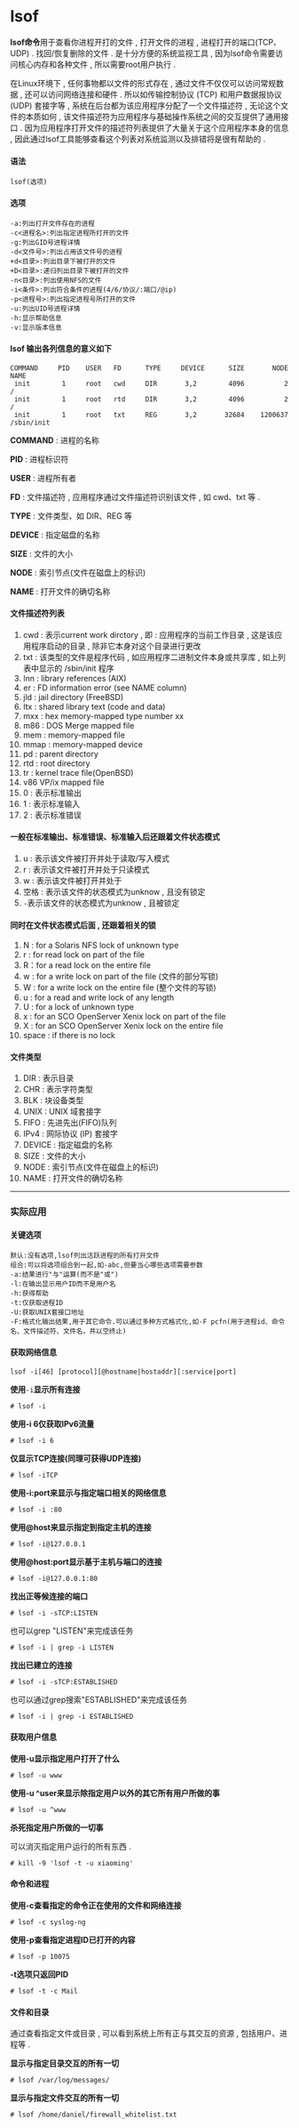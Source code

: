 # lsof

**lsof命令**用于查看你进程开打的文件 , 打开文件的进程 , 进程打开的端口\(TCP、UDP\) . 找回/恢复删除的文件 . 是十分方便的系统监视工具 , 因为lsof命令需要访问核心内存和各种文件 , 所以需要root用户执行 .

在Linux环境下 , 任何事物都以文件的形式存在 , 通过文件不仅仅可以访问常规数据 , 还可以访问网络连接和硬件 . 所以如传输控制协议 \(TCP\) 和用户数据报协议 \(UDP\) 套接字等 , 系统在后台都为该应用程序分配了一个文件描述符 , 无论这个文件的本质如何 , 该文件描述符为应用程序与基础操作系统之间的交互提供了通用接口 . 因为应用程序打开文件的描述符列表提供了大量关于这个应用程序本身的信息 , 因此通过lsof工具能够查看这个列表对系统监测以及排错将是很有帮助的 .

#### 语法

```
lsof(选项)
```

#### 选项

```
-a:列出打开文件存在的进程
-c<进程名>:列出指定进程所打开的文件
-g:列出GID号进程详情
-d<文件号>:列出占用该文件号的进程
+d<目录>:列出目录下被打开的文件
+D<目录>:递归列出目录下被打开的文件
-n<目录>:列出使用NFS的文件
-i<条件>:列出符合条件的进程(4/6/协议/:端口/@ip)
-p<进程号>:列出指定进程号所打开的文件
-u:列出UID号进程详情
-h:显示帮助信息
-v:显示版本信息
```

#### lsof 输出各列信息的意义如下

```
COMMAND     PID    USER   FD      TYPE     DEVICE      SIZE       NODE NAME 
 init        1     root   cwd     DIR       3,2        4096          2 / 
 init        1     root   rtd     DIR       3,2        4096          2 / 
 init        1     root   txt     REG       3,2       32684    1200637 /sbin/init
```

**COMMAND** : 进程的名称

**PID** : 进程标识符

**USER** : 进程所有者

**FD** : 文件描述符 , 应用程序通过文件描述符识别该文件 , 如 cwd、txt 等 .

**TYPE** : 文件类型，如 DIR、REG 等

**DEVICE** : 指定磁盘的名称

**SIZE** : 文件的大小

**NODE** : 索引节点\(文件在磁盘上的标识\)

**NAME** : 打开文件的确切名称

#### 文件描述符列表

1. cwd : 表示current work dirctory , 即 : 应用程序的当前工作目录 , 这是该应用程序启动的目录 , 除非它本身对这个目录进行更改
2. txt : 该类型的文件是程序代码 , 如应用程序二进制文件本身或共享库 , 如上列表中显示的 /sbin/init 程序
3. lnn : library references \(AIX\)
4. er : FD information error \(see NAME column\)
5. jld : jail directory \(FreeBSD\)
6. ltx : shared library text \(code and data\)
7. mxx : hex memory-mapped type number xx
8. m86 : DOS Merge mapped file
9. mem : memory-mapped file
10. mmap : memory-mapped device
11. pd : parent directory
12. rtd : root directory
13. tr : kernel trace file\(OpenBSD\)
14. v86  VP/ix mapped file
15. 0 : 表示标准输出
16. 1 : 表示标准输入
17. 2 : 表示标准错误

#### 一般在标准输出、标准错误、标准输入后还跟着文件状态模式

1. u : 表示该文件被打开并处于读取/写入模式
2. r : 表示该文件被打开并处于只读模式
3. w : 表示该文件被打开并处于
4. 空格 : 表示该文件的状态模式为unknow , 且没有锁定
5. `-`表示该文件的状态模式为unknow , 且被锁定

#### 同时在文件状态模式后面 , 还跟着相关的锁

1. N : for a Solaris NFS lock of unknown type
2. r : for read lock on part of the file
3. R：for a read lock on the entire file
4. w : for a write lock on part of the file \(文件的部分写锁\)
5. W : for a write lock on the entire file \(整个文件的写锁\)
6. u : for a read and write lock of any length
7. U : for a lock of unknown type
8. x : for an SCO OpenServer Xenix lock on part of the file
9. X : for an SCO OpenServer Xenix lock on the entire file
10. space : if there is no lock

#### 文件类型

1. DIR : 表示目录
2. CHR : 表示字符类型
3. BLK : 块设备类型
4. UNIX : UNIX 域套接字
5. FIFO : 先进先出\(FIFO\)队列
6. IPv4 : 网际协议 \(IP\) 套接字
7. DEVICE : 指定磁盘的名称
8. SIZE : 文件的大小
9. NODE : 索引节点\(文件在磁盘上的标识\)
10. NAME : 打开文件的确切名称

---

### 实际应用

#### **关键选项**

```
默认:没有选项,lsof列出活跃进程的所有打开文件
组合:可以将选项组合到一起,如-abc,但要当心哪些选项需要参数
-a:结果进行"与"运算(而不是"或")
-l:在输出显示用户ID而不是用户名
-h:获得帮助
-t:仅获取进程ID
-U:获取UNIX套接口地址
-F:格式化输出结果,用于其它命令.可以通过多种方式格式化,如-F pcfn(用于进程id、命令名、文件描述符、文件名，并以空终止)
```

#### 获取网络信息

```
lsof -i[46] [protocol][@hostname|hostaddr][:service|port]
```

**使用**`-i`**显示所有连接**

```
# lsof -i
```

**使用-i 6仅获取IPv6流量**

```
# lsof -i 6
```

**仅显示TCP连接\(同理可获得UDP连接\)**

```
# lsof -iTCP
```

**使用-i:port来显示与指定端口相关的网络信息**

```
# lsof -i :80
```

**使用@host来显示指定到指定主机的连接**

```
# lsof -i@127.0.0.1
```

**使用@host:port显示基于主机与端口的连接**

```
# lsof -i@127.0.0.1:80
```

**找出正等候连接的端口**

```
# lsof -i -sTCP:LISTEN
```

也可以grep "LISTEN"来完成该任务

```
# lsof -i | grep -i LISTEN
```

**找出已建立的连接**

```
# lsof -i -sTCP:ESTABLISHED
```

也可以通过grep搜索"ESTABLISHED"来完成该任务

```
# lsof -i | grep -i ESTABLISHED
```

#### 获取用户信息

**使用-u显示指定用户打开了什么**

```
# lsof -u www
```

**使用-u ^user来显示除指定用户以外的其它所有用户所做的事**

```
# lsof -u ^www
```

**杀死指定用户所做的一切事**

可以消灭指定用户运行的所有东西 .

```
# kill -9 'lsof -t -u xiaoming'
```

#### 命令和进程

**使用-c查看指定的命令正在使用的文件和网络连接**

```
# lsof -c syslog-ng
```

**使用-p查看指定进程ID已打开的内容**

```
# lsof -p 10075
```

**-t选项只返回PID**

```
# lsof -t -c Mail
```

#### 文件和目录

通过查看指定文件或目录 , 可以看到系统上所有正与其交互的资源 , 包括用户、进程等 . 

**显示与指定目录交互的所有一切**

```
# lsof /var/log/messages/
```

**显示与指定文件交互的所有一切**

```
# lsof /home/daniel/firewall_whitelist.txt
```



